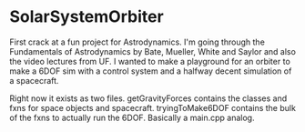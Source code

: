 # SolarSystemOrbiter
First crack at a fun project for Astrodynamics. 
I'm going through the Fundamentals of Astrodynamics by Bate, Mueller, White and Saylor and also the video lectures from UF. 
I wanted to make a playground for an orbiter to make a 6DOF sim with a control system and a halfway decent simulation of a spacecraft.

Right now it exists as two files.
getGravityForces contains the classes and fxns for space objects and spacecraft. 
tryingToMake6DOF contains the bulk of the fxns to actually run the 6DOF. Basically a main.cpp analog. 
